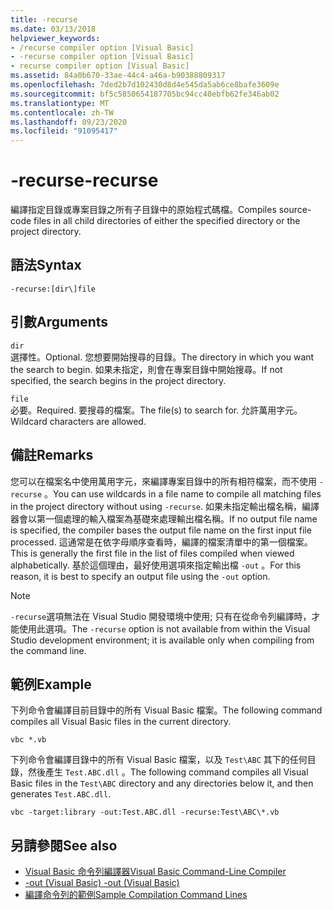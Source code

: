 ```yaml
---
title: -recurse
ms.date: 03/13/2018
helpviewer_keywords:
- /recurse compiler option [Visual Basic]
- -recurse compiler option [Visual Basic]
- recurse compiler option [Visual Basic]
ms.assetid: 84a0b670-33ae-44c4-a46a-b90388809317
ms.openlocfilehash: 7ded2b7d102430d8d4e545da5ab6ce8bafe3609e
ms.sourcegitcommit: bf5c5850654187705bc94cc40ebfb62fe346ab02
ms.translationtype: MT
ms.contentlocale: zh-TW
ms.lasthandoff: 09/23/2020
ms.locfileid: "91095417"
---
```

# <a name="-recurse"></a><span data-ttu-id="16959-102">-recurse</span><span class="sxs-lookup"><span data-stu-id="16959-102">-recurse</span></span>

<span data-ttu-id="16959-103">編譯指定目錄或專案目錄之所有子目錄中的原始程式碼檔。</span><span class="sxs-lookup"><span data-stu-id="16959-103">Compiles source-code files in all child directories of either the specified directory or the project directory.</span></span>  
  
## <a name="syntax"></a><span data-ttu-id="16959-104">語法</span><span class="sxs-lookup"><span data-stu-id="16959-104">Syntax</span></span>  
  
```console  
-recurse:[dir\]file  
```  
  
## <a name="arguments"></a><span data-ttu-id="16959-105">引數</span><span class="sxs-lookup"><span data-stu-id="16959-105">Arguments</span></span>  

 `dir`  
 <span data-ttu-id="16959-106">選擇性。</span><span class="sxs-lookup"><span data-stu-id="16959-106">Optional.</span></span> <span data-ttu-id="16959-107">您想要開始搜尋的目錄。</span><span class="sxs-lookup"><span data-stu-id="16959-107">The directory in which you want the search to begin.</span></span> <span data-ttu-id="16959-108">如果未指定，則會在專案目錄中開始搜尋。</span><span class="sxs-lookup"><span data-stu-id="16959-108">If not specified, the search begins in the project directory.</span></span>  
  
 `file`  
 <span data-ttu-id="16959-109">必要。</span><span class="sxs-lookup"><span data-stu-id="16959-109">Required.</span></span> <span data-ttu-id="16959-110">要搜尋的檔案。</span><span class="sxs-lookup"><span data-stu-id="16959-110">The file(s) to search for.</span></span> <span data-ttu-id="16959-111">允許萬用字元。</span><span class="sxs-lookup"><span data-stu-id="16959-111">Wildcard characters are allowed.</span></span>  
  
## <a name="remarks"></a><span data-ttu-id="16959-112">備註</span><span class="sxs-lookup"><span data-stu-id="16959-112">Remarks</span></span>  

 <span data-ttu-id="16959-113">您可以在檔案名中使用萬用字元，來編譯專案目錄中的所有相符檔案，而不使用 `-recurse` 。</span><span class="sxs-lookup"><span data-stu-id="16959-113">You can use wildcards in a file name to compile all matching files in the project directory without using `-recurse`.</span></span> <span data-ttu-id="16959-114">如果未指定輸出檔名稱，編譯器會以第一個處理的輸入檔案為基礎來處理輸出檔名稱。</span><span class="sxs-lookup"><span data-stu-id="16959-114">If no output file name is specified, the compiler bases the output file name on the first input file processed.</span></span> <span data-ttu-id="16959-115">這通常是在依字母順序查看時，編譯的檔案清單中的第一個檔案。</span><span class="sxs-lookup"><span data-stu-id="16959-115">This is generally the first file in the list of files compiled when viewed alphabetically.</span></span> <span data-ttu-id="16959-116">基於這個理由，最好使用選項來指定輸出檔 `-out` 。</span><span class="sxs-lookup"><span data-stu-id="16959-116">For this reason, it is best to specify an output file using the `-out` option.</span></span>  
  
> [!NOTE]
> <span data-ttu-id="16959-117">`-recurse`選項無法在 Visual Studio 開發環境中使用; 只有在從命令列編譯時，才能使用此選項。</span><span class="sxs-lookup"><span data-stu-id="16959-117">The `-recurse` option is not available from within the Visual Studio development environment; it is available only when compiling from the command line.</span></span>  
  
## <a name="example"></a><span data-ttu-id="16959-118">範例</span><span class="sxs-lookup"><span data-stu-id="16959-118">Example</span></span>  

 <span data-ttu-id="16959-119">下列命令會編譯目前目錄中的所有 Visual Basic 檔案。</span><span class="sxs-lookup"><span data-stu-id="16959-119">The following command compiles all Visual Basic files in the current directory.</span></span>  
  
```console
vbc *.vb  
```  
  
 <span data-ttu-id="16959-120">下列命令會編譯目錄中的所有 Visual Basic 檔案，以及 `Test\ABC` 其下的任何目錄，然後產生 `Test.ABC.dll` 。</span><span class="sxs-lookup"><span data-stu-id="16959-120">The following command compiles all Visual Basic files in the `Test\ABC` directory and any directories below it, and then generates `Test.ABC.dll`.</span></span>  
  
```console
vbc -target:library -out:Test.ABC.dll -recurse:Test\ABC\*.vb  
```  
  
## <a name="see-also"></a><span data-ttu-id="16959-121">另請參閱</span><span class="sxs-lookup"><span data-stu-id="16959-121">See also</span></span>

- [<span data-ttu-id="16959-122">Visual Basic 命令列編譯器</span><span class="sxs-lookup"><span data-stu-id="16959-122">Visual Basic Command-Line Compiler</span></span>](index.md)
- [<span data-ttu-id="16959-123">-out (Visual Basic) </span><span class="sxs-lookup"><span data-stu-id="16959-123">-out (Visual Basic)</span></span>](out.md)
- [<span data-ttu-id="16959-124">編譯命令列的範例</span><span class="sxs-lookup"><span data-stu-id="16959-124">Sample Compilation Command Lines</span></span>](sample-compilation-command-lines.md)
